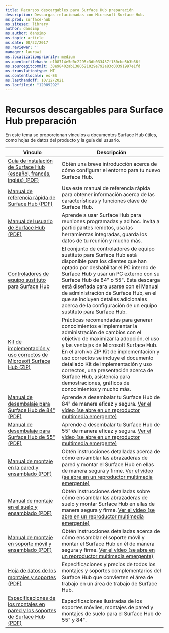 ```yaml
---
title: Recursos descargables para Surface Hub preparación
description: Descargas relacionadas con Microsoft Surface Hub.
ms.prod: surface-hub
ms.sitesec: library
author: dansimp
ms.author: dansimp
ms.topic: article
ms.date: 08/22/2017
ms.reviewer: ''
manager: laurawi
ms.localizationpriority: medium
ms.openlocfilehash: e108714e5d0c2295c3db033437f130cbe5b3b66f
ms.sourcegitcommit: 38e98402ab1380521029e792a83c00391997e1fd
ms.translationtype: MT
ms.contentlocale: es-ES
ms.lasthandoff: 10/12/2021
ms.locfileid: "12089292"
---
```

# <a name="downloadable-resources-for-surface-hub-readiness"></a>Recursos descargables para Surface Hub preparación

En este tema se proporcionan vínculos a documentos Surface Hub útiles, como hojas de datos del producto y la guía del usuario.

| Vínculo | Descripción |
| --- | --- |
| [Guía de instalación de Surface Hub (español, francés, inglés) (PDF)](https://download.microsoft.com/download/0/1/6/016363A4-8602-4F01-8281-9BE5C814DC78/Setup-Guide_EN-FR-SP.pdf) | Obtén una breve introducción acerca de cómo configurar el entorno para tu nuevo Surface Hub. |
| [Manual de referencia rápida de Surface Hub (PDF)](https://download.microsoft.com/download/9/E/E/9EE660F8-3FC6-4909-969E-89EA648F06DB/Surface%20Hub%20Quick%20Reference%20Guide_en-us.pdf)  | Usa este manual de referencia rápida para obtener información acerca de las características y funciones clave de Surface Hub. |
| [Manual del usuario de Surface Hub (PDF)](https://download.microsoft.com/download/3/6/B/36B6331E-0C63-4E71-A05D-EE88D05081F8/surface-hub-user-guide-en-us.pdf) | Aprende a usar Surface Hub para reuniones programadas y ad hoc. Invita a participantes remotos, usa las herramientas integradas, guarda los datos de tu reunión y mucho más. |
| [Controladores de equipo sustituto para Surface Hub](https://www.microsoft.com/download/details.aspx?id=52210) | El conjunto de controladores de equipo sustituto para Surface Hub está disponible para los clientes que han optado por deshabilitar el PC interno de Surface Hub y usar un PC externo con su Surface Hub de 84" o 55". Esta descarga está diseñada para usarse con el Manual de administración de Surface Hub, en el que se incluyen detalles adicionales acerca de la configuración de un equipo sustituto para Surface Hub.  |
| [Kit de implementación y uso correctos de Microsoft Surface Hub (ZIP)](https://download.microsoft.com/download/F/A/3/FA3ADEA4-4966-456B-8BDE-0A594FD52C6C/Surface_Hub_Adoption_Kit_Final_0519.pdf) | Prácticas recomendadas para generar conocimientos e implementar la administración de cambios con el objetivo de maximizar la adopción, el uso y las ventajas de Microsoft Surface Hub. En el archivo ZIP Kit de implementación y uso correctos se incluye el documento detallado Kit de implementación y uso correctos, una presentación acerca de Surface Hub, asistencia para demostraciones, gráficos de conocimientos y mucho más. |
| [Manual de desembalaje para Surface Hub de 84" (PDF)](https://download.microsoft.com/download/5/2/B/52B4007E-D8C8-4EED-ACA9-FEEF93F6055C/84_Unpacking_Guide_English_French-Spanish.pdf) | Aprende a desembalar tu Surface Hub de 84" de manera eficaz y segura. [Ver el vídeo (se abre en un reproductor multimedia emergente)](http://compass.xbox.com/assets/75/2b/752b73dc-6e9d-4692-8ba1-0f9fc03bff6b.mov?n=04.07.16_installation_video_03_unpacking_84.mov) |
| [Manual de desembalaje para Surface Hub de 55" (PDF)](https://download.microsoft.com/download/2/E/7/2E7616A2-F936-4512-8052-1E2D92DFD070/55_Unpacking_Guide_English-French-Spanish.PDF) | Aprende a desembalar tu Surface Hub de 55" de manera eficaz y segura. [Ver el vídeo (se abre en un reproductor multimedia emergente)](http://compass.xbox.com/assets/a9/d6/a9d6b4d7-d33f-4e8b-be92-28f7fc2c06d7.mov?n=04.07.16_installation_video_02_unpacking_55.mov) |
| [Manual de montaje en la pared y ensamblado (PDF)](https://download.microsoft.com/download/7/0/2/702485E3-B55E-4DE8-B5DD-3B56F90DCF5D/SH-Guide_WACG_Wall_Mounts_EN-FR-ES-NL-DE-IT-PT-AR-DA-FI-NO-SV.pdf) | Obtén instrucciones detalladas acerca de cómo ensamblar las abrazaderas de pared y montar el Surface Hub en ellas de manera segura y firme. [Ver el vídeo (se abre en un reproductor multimedia emergente)](http://compass.xbox.com/assets/bf/4d/bf4d6f06-370c-45ee-88e6-c409873914e8.mov?n=04.07.16_installation_video_05_wall_mount.mov) |
| [Manual de montaje en el suelo y ensamblado (PDF)](https://download.microsoft.com/download/7/0/2/702485E3-B55E-4DE8-B5DD-3B56F90DCF5D/SH-Guide_WACG_Floor_Support_Mount_EN-FR-ES-NL-DE-IT-AR-DA-FI-NO-SV.pdf) | Obtén instrucciones detalladas sobre cómo ensamblar las abrazaderas de suelo y montar Surface Hub en ellas de manera segura y firme. [Ver el vídeo (se abre en un reproductor multimedia emergente)](http://compass.xbox.com/assets/ed/de/edde468a-e1d4-4ce8-8b61-c4527dd25c81.mov?n=04.07.16_installation_video_06_floor_support_mount.mov) |
| [Manual de montaje en soporte móvil y ensamblado (PDF)](https://download.microsoft.com/download/7/0/2/702485E3-B55E-4DE8-B5DD-3B56F90DCF5D/SH-Guide_WACG_Rolling_Stands_EN-FR-ES-NL-DE-IT-AR-DA-FI-NO-SV.pdf) | Obtén instrucciones detalladas acerca de cómo ensamblar el soporte móvil y montar el Surface Hub en él de manera segura y firme. [Ver el vídeo (se abre en un reproductor multimedia emergente)](http://compass.xbox.com/assets/1f/94/1f949613-3e4a-41e3-ad60-fe8aa7134115.mov?n=04.07.16_installation_video_04_rolling_stand_mount.mov) |
| [Hoja de datos de los montajes y soportes (PDF)](https://download.microsoft.com/download/5/0/1/501F98D9-1BCC-4448-A1DB-47056CEE33B6/20160711_Surface_Hub_Mounts_and_Stands_Datasheet.pdf) | Especificaciones y precios de todos los montajes y soportes complementarios del Surface Hub que convierten el área de trabajo en un área de trabajo de Surface Hub. |
| [Especificaciones de los montajes en pared y los soportes de Surface Hub (PDF)](https://download.microsoft.com/download/7/A/7/7A75BD0F-5A46-4BCE-B313-A80E47AEB581/20160720_Combined_Stand_Wall_Mount_Drawings.pdf) | Especificaciones ilustradas de los soportes móviles, montajes de pared y montajes de suelo para el Surface Hub de 55" y 84". |




